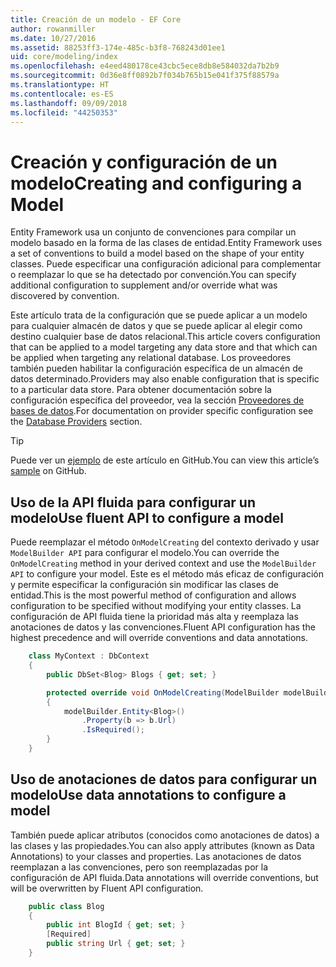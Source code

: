 ```yaml
---
title: Creación de un modelo - EF Core
author: rowanmiller
ms.date: 10/27/2016
ms.assetid: 88253ff3-174e-485c-b3f8-768243d01ee1
uid: core/modeling/index
ms.openlocfilehash: e4eed480178ce43cbc5ece8db8e584032da7b2b9
ms.sourcegitcommit: 0d36e8ff0892b7f034b765b15e041f375f88579a
ms.translationtype: HT
ms.contentlocale: es-ES
ms.lasthandoff: 09/09/2018
ms.locfileid: "44250353"
---
```

# <a name="creating-and-configuring-a-model"></a><span data-ttu-id="64e47-102">Creación y configuración de un modelo</span><span class="sxs-lookup"><span data-stu-id="64e47-102">Creating and configuring a Model</span></span>

<span data-ttu-id="64e47-103">Entity Framework usa un conjunto de convenciones para compilar un modelo basado en la forma de las clases de entidad.</span><span class="sxs-lookup"><span data-stu-id="64e47-103">Entity Framework uses a set of conventions to build a model based on the shape of your entity classes.</span></span> <span data-ttu-id="64e47-104">Puede especificar una configuración adicional para complementar o reemplazar lo que se ha detectado por convención.</span><span class="sxs-lookup"><span data-stu-id="64e47-104">You can specify additional configuration to supplement and/or override what was discovered by convention.</span></span>

<span data-ttu-id="64e47-105">Este artículo trata de la configuración que se puede aplicar a un modelo para cualquier almacén de datos y que se puede aplicar al elegir como destino cualquier base de datos relacional.</span><span class="sxs-lookup"><span data-stu-id="64e47-105">This article covers configuration that can be applied to a model targeting any data store and that which can be applied when targeting any relational database.</span></span> <span data-ttu-id="64e47-106">Los proveedores también pueden habilitar la configuración específica de un almacén de datos determinado.</span><span class="sxs-lookup"><span data-stu-id="64e47-106">Providers may also enable configuration that is specific to a particular data store.</span></span> <span data-ttu-id="64e47-107">Para obtener documentación sobre la configuración específica del proveedor, vea la sección [Proveedores de bases de datos](../providers/index.md).</span><span class="sxs-lookup"><span data-stu-id="64e47-107">For documentation on provider specific configuration see the [Database Providers](../providers/index.md) section.</span></span>

> [!TIP]  
> <span data-ttu-id="64e47-108">Puede ver un [ejemplo](https://github.com/aspnet/EntityFramework.Docs/tree/master/samples) de este artículo en GitHub.</span><span class="sxs-lookup"><span data-stu-id="64e47-108">You can view this article’s [sample](https://github.com/aspnet/EntityFramework.Docs/tree/master/samples) on GitHub.</span></span>

## <a name="use-fluent-api-to-configure-a-model"></a><span data-ttu-id="64e47-109">Uso de la API fluida para configurar un modelo</span><span class="sxs-lookup"><span data-stu-id="64e47-109">Use fluent API to configure a model</span></span>

<span data-ttu-id="64e47-110">Puede reemplazar el método `OnModelCreating` del contexto derivado y usar `ModelBuilder API` para configurar el modelo.</span><span class="sxs-lookup"><span data-stu-id="64e47-110">You can override the `OnModelCreating` method in your derived context and use the `ModelBuilder API` to configure your model.</span></span> <span data-ttu-id="64e47-111">Este es el método más eficaz de configuración y permite especificar la configuración sin modificar las clases de entidad.</span><span class="sxs-lookup"><span data-stu-id="64e47-111">This is the most powerful method of configuration and allows configuration to be specified without modifying your entity classes.</span></span> <span data-ttu-id="64e47-112">La configuración de API fluida tiene la prioridad más alta y reemplaza las anotaciones de datos y las convenciones.</span><span class="sxs-lookup"><span data-stu-id="64e47-112">Fluent API configuration has the highest precedence and will override conventions and data annotations.</span></span>

<!-- [!code-csharp[Main](samples/core/Modeling/FluentAPI/Samples/Required.cs?range=5-15&highlight=5-10)] -->

``` csharp
    class MyContext : DbContext
    {
        public DbSet<Blog> Blogs { get; set; }

        protected override void OnModelCreating(ModelBuilder modelBuilder)
        {
            modelBuilder.Entity<Blog>()
                .Property(b => b.Url)
                .IsRequired();
        }
    }
```

## <a name="use-data-annotations-to-configure-a-model"></a><span data-ttu-id="64e47-113">Uso de anotaciones de datos para configurar un modelo</span><span class="sxs-lookup"><span data-stu-id="64e47-113">Use data annotations to configure a model</span></span>

<span data-ttu-id="64e47-114">También puede aplicar atributos (conocidos como anotaciones de datos) a las clases y las propiedades.</span><span class="sxs-lookup"><span data-stu-id="64e47-114">You can also apply attributes (known as Data Annotations) to your classes and properties.</span></span> <span data-ttu-id="64e47-115">Las anotaciones de datos reemplazan a las convenciones, pero son reemplazadas por la configuración de API fluida.</span><span class="sxs-lookup"><span data-stu-id="64e47-115">Data annotations will override conventions, but will be overwritten by Fluent API configuration.</span></span>

<!-- [!code-csharp[Main](samples/core/Modeling/DataAnnotations/Samples/Required.cs?range=11-16&highlight=4)] -->
``` csharp
    public class Blog
    {
        public int BlogId { get; set; }
        [Required]
        public string Url { get; set; }
    }
```
